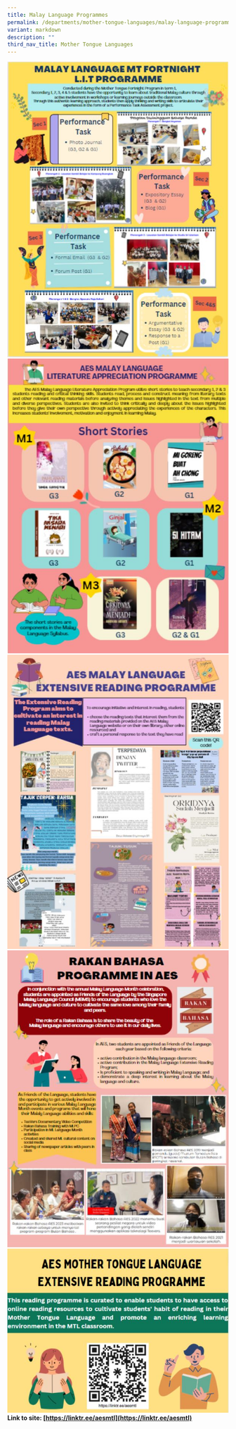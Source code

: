 ```yaml
---
title: Malay Language Programmes
permalink: /departments/mother-tongue-languages/malay-language-programmes/
variant: markdown
description: ""
third_nav_title: Mother Tongue Languages
---
```

![](/images/MT21.JPG)<br>
![](/images/MT22.JPG)<br>
![](/images/MT23.JPG)<br>
![](/images/MT24.JPG)<br>
![](/images/MT25.JPG)<br>
**Link to site: [https://linktr.ee/aesmtl](https://linktr.ee/aesmtl)**